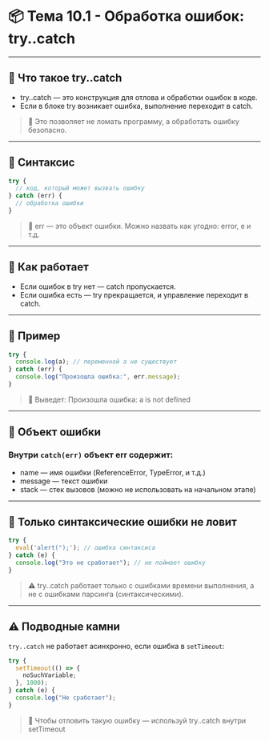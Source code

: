 # 📦 Тема 10.1 - Обработка ошибок: try..catch

---

## 🔹 Что такое try..catch

- try..catch — это конструкция для отлова и обработки ошибок в коде.
- Если в блоке try возникает ошибка, выполнение переходит в catch.

> 📌 Это позволяет не ломать программу, а обработать ошибку безопасно.

---

## 🔹 Синтаксис

```javascript
try {
  // код, который может вызвать ошибку
} catch (err) {
  // обработка ошибки
}
```

> 📌 err — это объект ошибки. Можно назвать как угодно: error, e и т.д.

---

## 🔹 Как работает

- Если ошибок в try нет — catch пропускается.
- Если ошибка есть — try прекращается, и управление переходит в catch.

---

## 🔹 Пример

```javascript
try {
  console.log(a); // переменной a не существует
} catch (err) {
  console.log("Произошла ошибка:", err.message);
}
```

> 📌 Выведет: Произошла ошибка: a is not defined

---

## 🔹 Объект ошибки

### Внутри `catch(err)` объект err содержит:

- name — имя ошибки (ReferenceError, TypeError, и т.д.)
- message — текст ошибки
- stack — стек вызовов (можно не использовать на начальном этапе)

---

## 🔹 Только синтаксические ошибки не ловит

```javascript
try {
  eval('alert(");'); // ошибка синтаксиса
} catch (e) {
  console.log("Это не сработает"); // не поймает ошибку
}
```

> ⚠️ try..catch работает только с ошибками времени выполнения, а не с ошибками парсинга (синтаксическими).

---

## ⚠️ Подводные камни

`try..catch` не работает асинхронно, если ошибка в `setTimeout`:

```javascript
try {
  setTimeout(() => {
    noSuchVariable;
  }, 1000);
} catch (e) {
  console.log("Не сработает");
}
```

> 📌 Чтобы отловить такую ошибку — используй try..catch внутри setTimeout
